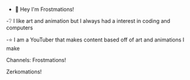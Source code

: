 - 👋 Hey I'm Frostmations!

-❔ I like art and animation but I always had a interest in coding and computers

-⭐️ I am a YouTuber that makes content based off of art and animations I make 

Channels: Frostmations!

Zerkomations!
